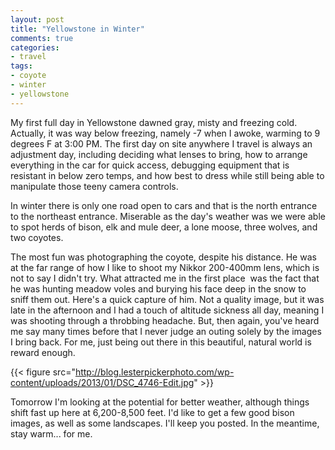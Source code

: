 ```yaml
---
layout: post
title: "Yellowstone in Winter"
comments: true
categories:
- travel
tags:
- coyote
- winter
- yellowstone
---
```

My first full day in Yellowstone dawned gray, misty and freezing cold. Actually, it was way below freezing, namely -7 when I awoke, warming to 9 degrees F at 3:00 PM. The first day on site anywhere I travel is always an adjustment day, including deciding what lenses to bring, how to arrange everything in the car for quick access, debugging equipment that is resistant in below zero temps, and how best to dress while still being able to manipulate those teeny camera controls.

In winter there is only one road open to cars and that is the north entrance to the northeast entrance. Miserable as the day's weather was we were able to spot herds of bison, elk and mule deer, a lone moose, three wolves, and two coyotes.

The most fun was photographing the coyote, despite his distance. He was at the far range of how I like to shoot my Nikkor 200-400mm lens, which is not to say I didn't try. What attracted me in the first place  was the fact that he was hunting meadow voles and burying his face deep in the snow to sniff them out. Here's a quick capture of him. Not a quality image, but it was late in the afternoon and I had a touch of altitude sickness all day, meaning I was shooting through a throbbing headache. But, then again, you've heard me say many times before that I never judge an outing solely by the images I bring back. For me, just being out there in this beautiful, natural world is reward enough.

{{< figure src="http://blog.lesterpickerphoto.com/wp-content/uploads/2013/01/DSC_4746-Edit.jpg" >}}

Tomorrow I'm looking at the potential for better weather, although things shift fast up here at 6,200-8,500 feet. I'd like to get a few good bison images, as well as some landscapes. I'll keep you posted. In the meantime, stay warm... for me.

 